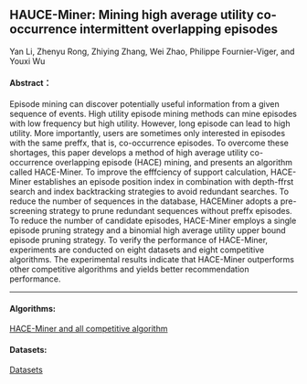 ##  HAUCE-Miner: Mining high average utility co-occurrence intermittent overlapping episodes

Yan Li, Zhenyu Rong, Zhiying Zhang, Wei Zhao, Philippe Fournier-Viger, and Youxi Wu

####  Abstract：
Episode mining can discover potentially useful information from a given sequence of events. High utility episode mining methods can mine episodes with low frequency but high utility. However, long episode can lead to high utility. More importantly, users are sometimes only interested in episodes with the same preffx, that is, co-occurrence episodes. To overcome these shortages, this paper develops a method of high average utility co-occurrence overlapping episode (HACE) mining, and presents an algorithm called HACE-Miner. To improve the efffciency of support calculation, HACE-Miner establishes an episode position index in combination with depth-ffrst search and index backtracking strategies to avoid redundant searches. To reduce the number of sequences in the database, HACEMiner adopts a pre-screening strategy to prune redundant sequences without preffx episodes. To reduce the number of candidate episodes, HACE-Miner employs a single episode pruning strategy and a binomial high average utility upper bound episode pruning strategy. To verify the performance of HACE-Miner, experiments are conducted on eight datasets and eight competitive algorithms. The experimental results indicate that HACE-Miner outperforms other competitive algorithms and yields better recommendation performance. 

---

#### Algorithms:
[HACE-Miner and all competitive algorithm](https://github.com/wuc567/Pattern-Mining/tree/master/HACE-Miner/code)

#### Datasets:
[Datasets](https://github.com/wuc567/Pattern-Mining/tree/master/HACE-Miner/datasets)

